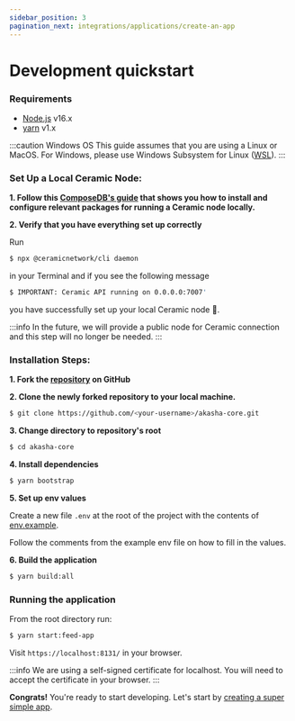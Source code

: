 ```yaml
---
sidebar_position: 3
pagination_next: integrations/applications/create-an-app
---
```


# Development quickstart

### Requirements

- [Node.js](https://nodejs.org) v16.x
- [yarn](https://classic.yarnpkg.com/lang/en/) v1.x

:::caution Windows OS
This guide assumes that you are using a Linux or MacOS. For Windows, please use Windows Subsystem for Linux ([WSL](https://docs.microsoft.com/en-us/windows/wsl/install)).
:::

### Set Up a Local Ceramic Node:
   
**1. Follow this [ComposeDB's guide](https://composedb.js.org/docs/0.4.x/set-up-your-environment) that shows you how to install and configure relevant packages for running a Ceramic node locally.**

**2. Verify that you have everything set up correctly**

Run

```bash
$ npx @ceramicnetwork/cli daemon
```

in your Terminal and if you see the following message

```bash
$ IMPORTANT: Ceramic API running on 0.0.0.0:7007'
```
you have successfully set up your local Ceramic node 🚀.

:::info
In the future, we will provide a public node for Ceramic connection and this step will no longer be needed.
:::

### Installation Steps:

**1. Fork the [repository](https://github.com/AKASHAorg/akasha-core) on GitHub**

**2. Clone the newly forked repository to your local machine.**

```bash title="replace <your-username> with your GitHub username"
$ git clone https://github.com/<your-username>/akasha-core.git
```

**3. Change directory to repository's root**

```bash
$ cd akasha-core
```

**4. Install dependencies**

```bash
$ yarn bootstrap
```

**5. Set up env values**

Create a new file `.env` at the root of the project with the contents of [env.example](https://github.com/AKASHAorg/akasha-core/blob/next/.env.example).

Follow the comments from the example env file on how to fill in the values.

**6. Build the application**

```bash
$ yarn build:all
```

### Running the application

From the root directory run:

```bash
$ yarn start:feed-app
```

Visit `https://localhost:8131/` in your browser.

:::info
We are using a self-signed certificate for localhost.
You will need to accept the certificate in your browser.
:::

**Congrats!** You're ready to start developing.
Let's start by [creating a super simple app](/integrations/applications/create-an-app).
